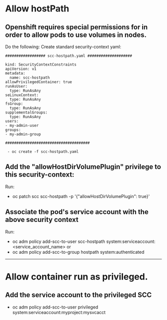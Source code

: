# Allow hostPath
## Openshift requires special permissions for in order to allow pods to use volumes in nodes.

Do the following:
Create standard security-context yaml:
    
    ################## scc-hostpath.yaml ####################
    
    kind: SecurityContextConstraints
    apiVersion: v1
    metadata:
      name: scc-hostpath
    allowPrivilegedContainer: true
    runAsUser:
      type: RunAsAny
    seLinuxContext:
      type: RunAsAny
    fsGroup:
      type: RunAsAny
    supplementalGroups:
      type: RunAsAny
    users:
    - my-admin-user
    groups:
    - my-admin-group
    
    ######################################
    
     - oc create -f scc-hostpath.yaml

## Add the "allowHostDirVolumePlugin" privilege to this security-context:
Run:
   - oc patch scc scc-hostpath -p '{"allowHostDirVolumePlugin": true}'

## Associate the pod's service account with the above security context
Run:
   - oc adm policy add-scc-to-user scc-hostpath system:serviceaccount:<service_account_name>
   or
   - oc adm policy add-scc-to-group hostpath system:authenticated
     
--------------------------------------------------------------------------------------------------------------------------------

# Allow container run as privileged.
## Add the service account to the privileged SCC
   - oc adm policy add-scc-to-user privileged system:serviceaccount:myproject:mysvcacct
  

